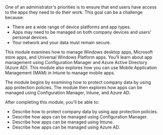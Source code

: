 One of an administrator's priorities is to ensure that end users have access to the apps they need to do their work. This goal can be a challenge because:

 -  There are a wide range of device platforms and app types.
 -  Apps may need to be managed on both company devices and users' personal devices.
 -  Your network and your data must remain secure.

This module examines how to manage Windows desktop apps, Microsoft store apps, and Universal Windows Platform apps. You'll learn about app management using Configuration Manager and Azure Active Directory (Azure AD). This module also explores how you can use Mobile Application Management (MAM) in Intune to manage mobile apps.<br>

The module begins by examining how to protect company data by using app protection policies. The module then explores how apps can be managed using Configuration Manager, Intune, and Azure AD.<br>

After completing this module, you'll be able to:

 -  Describe how to protect company data by using app protection policies.
 -  Describe how apps can be managed using Configuration Manager.
 -  Describe how apps can be managed using Intune.
 -  Describe how apps can be managed using Azure AD.
